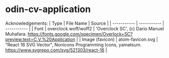 # odin-cv-application

Acknowledgements:
| Type | File Name | Source |
| ----------- | ----------- | ----------- |
| Font | overclock.woff/woff2 | 'Overclock SC', (c) Dario Manuel Muhafara. https://fonts.google.com/specimen/Overlock+SC?preview.text=C.V.%20Application |
| Image (favicon) | atom-favicon.svg | "React 16 SVG Vector", Nonicons Programming Icons, yamatsum. https://www.svgrepo.com/svg/521303/react-16 |
